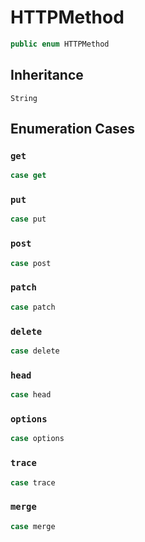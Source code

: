 # HTTPMethod

``` swift
public enum HTTPMethod
```

## Inheritance

`String`

## Enumeration Cases

### `get`

``` swift
case get
```

### `put`

``` swift
case put
```

### `post`

``` swift
case post
```

### `patch`

``` swift
case patch
```

### `delete`

``` swift
case delete
```

### `head`

``` swift
case head
```

### `options`

``` swift
case options
```

### `trace`

``` swift
case trace
```

### `merge`

``` swift
case merge
```

